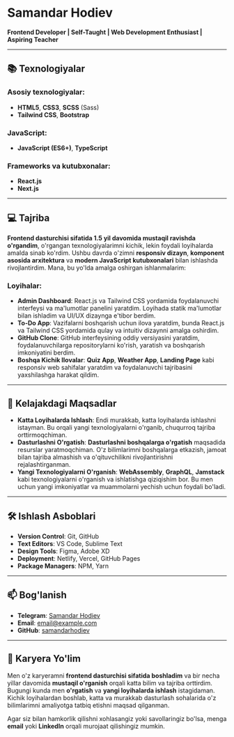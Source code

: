 # Samandar Hodiev

**Frontend Developer | Self-Taught | Web Development Enthusiast | Aspiring Teacher**

---

## 📚 Texnologiyalar

### Asosiy texnologiyalar:
- **HTML5**, **CSS3**, **SCSS** (Sass)
- **Tailwind CSS**, **Bootstrap**

### JavaScript:
- **JavaScript (ES6+)**, **TypeScript**

### Frameworks va kutubxonalar:
- **React.js**
- **Next.js**

---

## 💻 Tajriba

**Frontend dasturchisi sifatida 1.5 yil davomida mustaqil ravishda o'rgandim**, o'rgangan texnologiyalarimni kichik, lekin foydali loyihalarda amalda sinab ko'rdim. Ushbu davrda o'zimni **responsiv dizayn**, **komponent asosida arxitektura** va **modern JavaScript kutubxonalari** bilan ishlashda rivojlantirdim. Mana, bu yo'lda amalga oshirgan ishlanmalarim:

### Loyihalar:
- **Admin Dashboard**: React.js va Tailwind CSS yordamida foydalanuvchi interfeysi va ma'lumotlar panelini yaratdim. Loyihada statik ma'lumotlar bilan ishladim va UI/UX dizaynga e'tibor berdim.
- **To-Do App**: Vazifalarni boshqarish uchun ilova yaratdim, bunda React.js va Tailwind CSS yordamida qulay va intuitiv dizaynni amalga oshirdim.
- **GitHub Clone**: GitHub interfeysining oddiy versiyasini yaratdim, foydalanuvchilarga repositorylarni ko'rish, yaratish va boshqarish imkoniyatini berdim.
- **Boshqa Kichik Ilovalar**: **Quiz App**, **Weather App**, **Landing Page** kabi responsiv web sahifalar yaratdim va foydalanuvchi tajribasini yaxshilashga harakat qildim.

---

## 🌱 Kelajakdagi Maqsadlar

- **Katta Loyihalarda Ishlash**: Endi murakkab, katta loyihalarda ishlashni istayman. Bu orqali yangi texnologiyalarni o'rganib, chuqurroq tajriba orttirmoqchiman.
- **Dasturlashni O'rgatish**: **Dasturlashni boshqalarga o'rgatish** maqsadida resurslar yaratmoqchiman. O'z bilimlarimni boshqalarga etkazish, jamoat bilan tajriba almashish va o'qituvchilikni rivojlantirishni rejalashtirganman.
- **Yangi Texnologiyalarni O'rganish**: **WebAssembly**, **GraphQL**, **Jamstack** kabi texnologiyalarni o'rganish va ishlatishga qiziqishim bor. Bu men uchun yangi imkoniyatlar va muammolarni yechish uchun foydali bo'ladi.

---

## 🛠 Ishlash Asboblari

- **Version Control**: Git, GitHub
- **Text Editors**: VS Code, Sublime Text
- **Design Tools**: Figma, Adobe XD
- **Deployment**: Netlify, Vercel, GitHub Pages
- **Package Managers**: NPM, Yarn

---

## 📫 Bog'lanish

- **Telegram**: [Samandar Hodiev](https://t.me/samandar_hodiev)
- **Email**: [email@example.com](mailto:samandarhodiev04@gmail.com)
- **GitHub**: [samandarhodiev](https://github.com/samandarhodiev)

---

## 🚀 Karyera Yo'lim

Men o'z karyeramni **frontend dasturchisi sifatida boshladim** va bir necha yillar davomida **mustaqil o'rganish** orqali katta bilim va tajriba orttirdim. Bugungi kunda men **o'rgatish** va **yangi loyihalarda ishlash** istagidaman. Kichik loyihalardan boshlab, katta va murakkab dasturlash sohalarida o'z bilimlarimni amaliyotga tatbiq etishni maqsad qilganman.

Agar siz bilan hamkorlik qilishni xohlasangiz yoki savollaringiz bo'lsa, menga **email** yoki **LinkedIn** orqali murojaat qilishingiz mumkin.


